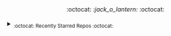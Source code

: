 <div align='center'> :octocat: <i> :jack_o_lantern: </i> :octocat: </div><br><details><summary><sub>:octocat: Recently Starred Repos :octocat:</sub></summary><hr><i>
</i></details>
